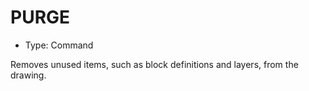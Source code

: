 # PURGE

- Type: Command

Removes unused items, such as block definitions and layers, from the drawing.
